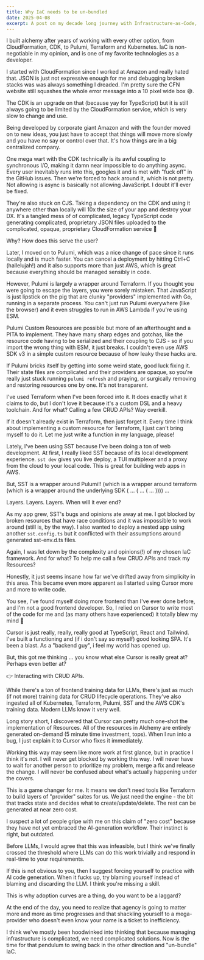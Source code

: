 ```yaml
---
title: Why IaC needs to be un-bundled
date: 2025-04-08
excerpt: A post on my decade long journey with Infrastructure-as-Code, why I built my own minimal library in pure TypeScript and why I think you should at least entertain the idea of "un-bundling IaC" and returning to simplicity.
---
```


I built alchemy after years of working with every other option, from CloudFormation, CDK, to Pulumi, Terraform and Kubernetes. IaC is non-negotiable in my opinion, and is one of my favorite technologies as a developer.

I started with CloudFormation since I worked at Amazon and really hated that. JSON is just not expressive enough for me and debugging broken stacks was was always something I dreaded. I'm pretty sure the CFN website still squashes the whole error message into a 10 pixel wide box 😅.

The CDK is an upgrade on that (because yay for TypeScript) but it is still always going to be limited by the CloudFormation service, which is very slow to change and use.

Being developed by corporate giant Amazon and with the founder moved on to new ideas, you just have to accept that things will move more slowly and you have no say or control over that. It's how things are in a big centralized company.

One mega wart with the CDK technically is its awful coupling to synchronous I/O, making it damn near impossible to do anything async. Every user inevitably runs into this, googles it and is met with "fuck off" in the GitHub issues. Then we're forced to hack around it, which is not pretty. Not allowing is async is basically not allowing JavaScript. I doubt it'll ever be fixed.

They're also stuck on CJS. Taking a dependency on the CDK and using it anywhere other than locally will 10x the size of your app and destroy your DX. It's a tangled mess of of complicated, legacy TypeScript code generating complicated, proprietary JSON files uploaded to the complicated, opaque, proprietary CloudFormation service 🫠

Why? How does this serve the user?

Later, I moved on to Pulumi, which was a nice change of pace since it runs locally and is much faster. You can cancel a deployment by hitting Ctrl+C (hallelujah!) and it also supports more than just AWS, which is great because everything should be managed sensibly in code.

However, Pulumi is largely a wrapper around Terraform. If you thought you were going to escape the layers, you were sorely mistaken. That JavaScript is just lipstick on the pig that are clunky "providers" implemented with Go, running in a separate process. You can't just run Pulumi everywhere (like the browser) and it even struggles to run in AWS Lambda if you're using ESM.

Pulumi Custom Resources are possible but more of an afterthought and a PITA to implement. They have many sharp edges and gotchas, like the resource code having to be serialized and their coupling to CJS - so if you import the wrong thing with ESM, it just breaks. I couldn't even use AWS SDK v3 in a simple custom resource because of how leaky these hacks are.

If Pulumi bricks itself by getting into some weird state, good luck fixing it. Their state files are complicated and their providers are opaque, so you're really just stuck running `pulumi refresh` and praying, or surgically removing and restoring resources one by one. It's not transparent.

I've used Terraform when I've been forced into it. It does exactly what it claims to do, but I don't love it because it's a custom DSL and a heavy toolchain. And for what? Calling a few CRUD APIs? Way overkill.

If it doesn't already exist in Terraform, then just forget it. Every time I think about implementing a custom resource for Terraform, I just can't bring myself to do it. Let me just write a function in my language, please! 

Lately, I've been using SST because I've been doing a ton of web development. At first, I really liked SST because of its local development experience. `sst dev` gives you live deploy, a TUI multiplexer and a proxy from the cloud to your local code. This is great for building web apps in AWS.

But, SST is a wrapper around Pulumi!! (which is a wrapper around terraform (which is a wrapper around the underlying SDK ( ... ( ... ( ... )))) ...

Layers. Layers. Layers. When will it ever end?

As my app grew, SST's bugs and opinions ate away at me. I got blocked by broken resources that have race conditions and it was impossible to work around (still is, by the way). I also wanted to deploy a nested app using another `sst.config.ts` but it conflicted with their assumptions around generated sst-env.d.ts files.

Again, I was let down by the complexity and opinions(!) of my chosen IaC framework. And for what? To help me call a few CRUD APIs and track my Resources?

Honestly, it just seems insane how far we've drifted away from simplicity in this area. This became even more apparent as I started using Cursor more and more to write code.

You see, I've found myself doing more frontend than I've ever done before, and I'm not a good frontend developer. So, I relied on Cursor to write most of the code for me and (as many others have experienced) it totally blew my mind 🤯

Cursor is just really, really, really good at TypeScript, React and Tailwind. I've built a functioning and (if i don't say so myself) good looking SPA. It's been a blast. As a "backend guy", i feel my world has opened up.

But, this got me thinking ... you know what else Cursor is really great at? Perhaps even better at?

👉 Interacting with CRUD APIs.

While there's a ton of frontend training data for LLMs, there's just as much (if not more) training data for CRUD lifecycle operations. They've also ingested all of Kubernetes, Terraform, Pulumi, SST and the AWS CDK's training data. Modern LLMs know it very well.

Long story short, I discovered that Cursor can pretty much one-shot the implementation of Resources. All of the resources in Alchemy are entirely generated on-demand (5 minute time investment, tops). When I run into a bug, I just explain it to Cursor who fixes it immediately.

Working this way may seem like more work at first glance, but in practice I think it's not. I will never get blocked by working this way. I will never have to wait for another person to prioritize my problem, merge a fix and release the change. I will never be confused about what's actually happening under the covers.

This is a game changer for me. It means we don't need tools like Terraform to build layers of "provider" suites for us. We just need the engine - the bit that tracks state and decides what to create/update/delete. The rest can be generated at near zero cost.

I suspect a lot of people gripe with me on this claim of "zero cost" because they have not yet embraced the AI-generation workflow. Their instinct is right, but outdated.

Before LLMs, I would agree that this was infeasible, but I think we've finally crossed the threshold where LLMs can do this work trivially and respond in real-time to your requirements.

If this is not obvious to you, then I suggest forcing yourself to practice with AI code generation. When it fucks up, try blaming yourself instead of blaming and discarding the LLM. I think you're missing a skill.

This is why adoption curves are a thing, do you want to be a laggard?

At the end of the day, you need to realize that agency is going to matter more and more as time progresses and that shackling yourself to a mega-provider who doesn't even know your name is a ticket to inefficiency.

I think we've mostly been hoodwinked into thinking that because managing infrastructure is complicated, we need complicated solutions. Now is the time for that pendulum to swing back in the other direction and "un-bundle" IaC.